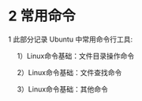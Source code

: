 # 2 常用命令

1 此部分记录 Ubuntu 中常用命令行工具:

  &emsp; 1）Linux命令基础：文件目录操作命令 

  &emsp; 2）Linux命令基础：文件查找命令

  &emsp; 3）Linux命令基础：其他命令